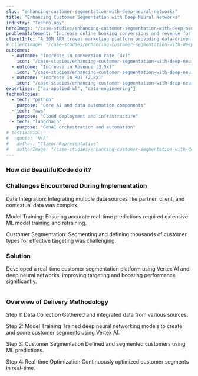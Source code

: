 ```yaml
---
slug: "enhancing-customer-segmentation-with-deep-neural-networks"
title: "Enhancing Customer Segmentation with Deep Neural Networks"
industry: "Technology"
heroImage: "/case-studies/enhancing-customer-segmentation-with-deep-neural-networks/hero-image.svg"
problemStatement: "Increase online booking conversions and revenue for hotels by effectively targeting customer segments."
clientInfo: "A 30M ARR travel marketing platform providing data-driven solutions for businesses in the travel industry, specializing in digital advertising."
# clientImage: "/case-studies/enhancing-customer-segmentation-with-deep-neural-networks/client-logo.svg"
outcomes:
  - outcome: "Increase in conversion rate (4x)"
    icon: "/case-studies/enhancing-customer-segmentation-with-deep-neural-networks/outcome-icon.svg"
  - outcome: "Increase in Revenue (3.5x)"
    icon: "/case-studies/enhancing-customer-segmentation-with-deep-neural-networks/outcome-icon.svg"
  - outcome: "Increase in ROI (2.8x)"
    icon: "/case-studies/enhancing-customer-segmentation-with-deep-neural-networks/outcome-icon.svg"
expertises: ["ai-applied-ml", "data-engineering"]
technologies:
  - tech: "python"
    purpose: "Core AI and data automation components"
  - tech: "aws"
    purpose: "Cloud deployment and infrastructure"
  - tech: "langchain"
    purpose: "GenAI orchestration and automation"
# testimonial:
#   quote: "N/A"
#   author: "Client Representative"
#   authorImage: "/case-studies/enhancing-customer-segmentation-with-deep-neural-networks/client-author.svg"
---
```





### How did BeautifulCode do it?

### Challenges Encountered During Implementation
Data Integration:
Integrating multiple data sources like partner, client, and contextual data was complex.

Model Training:
Ensuring accurate real-time predictions required extensive ML model training and retraining.

Customer Segmentation:
Segmenting and defining thousands of customer types for effective targeting was challenging.

### Solution
Developed a real-time customer segmentation platform using Vertex AI and deep neural networks, improving targeting and boosting performance significantly.

<figure>
  <img src="/" alt="" />
  <figcaption>
    
  </figcaption>
</figure>

### Overview of Delivery Methodology
Step 1: Data Collection
Gathered and integrated data from various sources.

Step 2: Model Training
Trained deep neural networking models to create and score customer segments using Vertex AI.

Step 3:  Customer Segmentation
Defined and segmented customers using ML predictions.

Step 4: Real-time Optimization
Continuously optimized customer segments in real-time.


